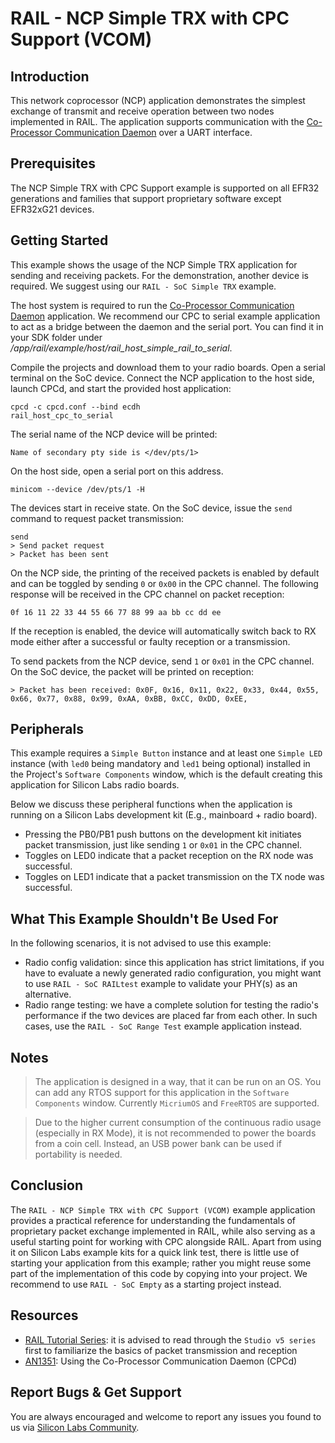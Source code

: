 # RAIL - NCP Simple TRX with CPC Support (VCOM)

## Introduction

This network coprocessor (NCP) application demonstrates the simplest exchange of
transmit and receive operation between two nodes implemented in RAIL. The
application supports communication with the [Co-Processor Communication
Daemon](https://github.com/SiliconLabs/cpc-daemon) over a UART interface.

## Prerequisites

The NCP Simple TRX with CPC Support example is supported on all EFR32
generations and families that support proprietary software except EFR32xG21
devices.

## Getting Started

This example shows the usage of the NCP Simple TRX application for sending and
receiving packets. For the demonstration, another device is required. We suggest
using our `RAIL - SoC Simple TRX` example.

The host system is required to run the [Co-Processor Communication
Daemon](https://github.com/SiliconLabs/cpc-daemon) application. We recommend our
CPC to serial example application to act as a bridge between the daemon and the
serial port. You can find it in your SDK folder under
*/app/rail/example/host/rail_host_simple_rail_to_serial*.

Compile the projects and download them to your radio boards. Open a serial
terminal on the SoC device. Connect the NCP application to the host side, launch
CPCd, and start the provided host application:

```
cpcd -c cpcd.conf --bind ecdh
rail_host_cpc_to_serial
```

The serial name of the NCP device will be printed:

```
Name of secondary pty side is </dev/pts/1>
```

On the host side, open a serial port on this address.

```
minicom --device /dev/pts/1 -H
```

The devices start in receive state. On the SoC device, issue the `send` command
to request packet transmission:

```
send
> Send packet request
> Packet has been sent
```

On the NCP side, the printing of the received packets is enabled by default and
can be toggled by sending `0` or `0x00` in the CPC channel. The following
response will be received in the CPC channel on packet reception:

```
0f 16 11 22 33 44 55 66 77 88 99 aa bb cc dd ee
```

If the reception is enabled, the device will automatically switch back to RX mode
either after a successful or faulty reception or a transmission.

To send packets from the NCP device, send `1` or `0x01` in the CPC channel. On
the SoC device, the packet will be printed on reception:

```
> Packet has been received: 0x0F, 0x16, 0x11, 0x22, 0x33, 0x44, 0x55, 0x66, 0x77, 0x88, 0x99, 0xAA, 0xBB, 0xCC, 0xDD, 0xEE,
```

## Peripherals

This example requires a `Simple Button` instance and at least one `Simple LED`
instance (with `led0` being mandatory and `led1` being optional) installed in
the Project's `Software Components` window, which is the default creating this
application for Silicon Labs radio boards.

Below we discuss these peripheral functions when the application is running on a
Silicon Labs development kit (E.g., mainboard + radio board).

- Pressing the PB0/PB1 push buttons on the development kit initiates packet
  transmission, just like sending `1` or `0x01` in the CPC channel.
- Toggles on LED0 indicate that a packet reception on the RX node was
  successful.
- Toggles on LED1 indicate that a packet transmission on the TX node was
  successful.

## What This Example Shouldn't Be Used For

In the following scenarios, it is not advised to use this example:

- Radio config validation: since this application has strict limitations, if you
  have to evaluate a newly generated radio configuration, you might want to use
  `RAIL - SoC RAILtest` example to validate your PHY(s) as an alternative.
- Radio range testing: we have a complete solution for testing the radio's
  performance if the two devices are placed far from each other. In such cases, use
  the `RAIL - SoC Range Test` example application instead.

## Notes

> The application is designed in a way, that it can be run on an OS. You can add
> any RTOS support for this application in the `Software Components` window.
> Currently `MicriumOS` and `FreeRTOS` are supported.

> Due to the higher current consumption of the continuous radio usage
> (especially in RX Mode), it is not recommended to power the boards from a coin
> cell. Instead, an USB power bank can be used if portability is needed.

## Conclusion

The `RAIL - NCP Simple TRX with CPC Support (VCOM)` example application provides
a practical reference for understanding the fundamentals of proprietary packet
exchange implemented in RAIL, while also serving as a useful starting point for
working with CPC alongside RAIL. Apart from using it on Silicon Labs example
kits for a quick link test, there is little use of starting your application
from this example; rather you might reuse some part of the implementation of
this code by copying into your project. We recommend to use `RAIL - SoC Empty`
as a starting project instead.

## Resources

- [RAIL Tutorial
  Series](https://community.silabs.com/s/article/rail-tutorial-series?language=en_US):
  it is advised to read through the `Studio v5 series` first to familiarize the
  basics of packet transmission and reception
- [AN1351]((https://www.silabs.com/documents/public/application-notes/an1351-using-co-processor-communication_daemon.pdf)):
Using the Co-Processor Communication Daemon (CPCd)

## Report Bugs & Get Support

You are always encouraged and welcome to report any issues you found to us via
[Silicon Labs
Community](https://community.silabs.com/s/topic/0TO1M000000qHaKWAU/proprietary?language=en_US).
